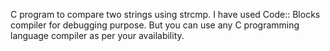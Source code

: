 C program to compare two strings using strcmp. I have used Code:: Blocks compiler for debugging purpose. But you can use any C programming language compiler as per your availability.